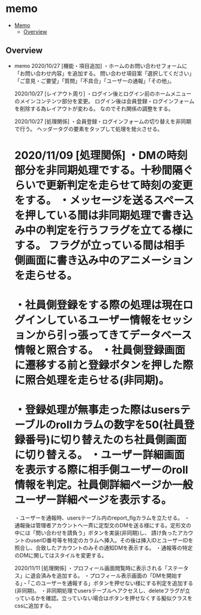 # memo

<!-- TOC -->

- [Memo](#memo)
  - [Overview](#overview)

<!-- /TOC -->

## Overview
- memo
  2020/10/27
  [機能・項目追加]
  ・ホームのお問い合わせフォームに「お問い合わせ内容」を追加する。
  問い合わせ項目案「選択してください」「ご意見・ご要望」「質問」「不具合」「ユーザーの通報」「その他」。

  2020/10/27
  [レイアウト周り]
  ・ログイン後とログイン前のホームメニューのメインコンテンツ部分を変更。
  ログイン後は会員登録・ログインフォームを削除する為レイアウトが変わる。
  なのでそれ関係の調整をする。

  2020/10/27
  [処理関係]
  ・会員登録・ログインフォームの切り替えを非同期で行う。
  ヘッダータグの要素をタップして処理を発火させる。

  2020/11/09
  [処理関係]
  ・DMの時刻部分を非同期処理でする。十秒間隔ぐらいで更新判定を走らせて時刻の変更をする。
  ・メッセージを送るスペースを押している間は非同期処理で書き込み中の判定を行うフラグを立てる様にする。
  フラグが立っている間は相手側画面に書き込み中のアニメーションを走らせる。
  =========
  ・社員側登録をする際の処理は現在ログインしているユーザー情報をセッションから引っ張ってきてデータベース情報と照合する。
  ・社員側登録画面に遷移する前と登録ボタンを押した際に照合処理を走らせる(非同期)。
  =========
  ・登録処理が無事走った際はusersテーブルのrollカラムの数字を50(社員登録番号)に切り替えたのち社員側画面に切り替える。
  ・ユーザー詳細画面を表示する際に相手側ユーザーのroll情報を判定。社員側詳細ページか一般ユーザー詳細ページを表示する。
  =========
  ・ユーザーを通報時、usersテーブル内のreport_flgカラムを立たせる。
  ・通報後は管理者アカウントへ一斉に定型文のDMを送る様にする。定形文の中には「問い合わせを請負う」ボタンを実装(非同期)し、
  請け負ったアカウントのuserID番号等を特定のカラムへ挿入。その後は挿入IDとユーザーIDを照合し、合致したアカウントのみその通知DMを表示する。
  ・通報等の特定のDMに関してはスタイルを変更する。

  2020/11/11
  [処理関係]
  ・プロフィール画面閲覧時に表示される「ステータス」に退会済みを追加する。
  ・プロフィール表示画面の「DMを開始する」・「このユーザーを通報する」ボタンを押せない様にする判定を追加する(非同期)。
  ・非同期処理でusersテーブルへアクセスし、deleteフラグが立っているかを確認。立っていない場合はボタンを押せなくする擬似クラスをcssに追加する。